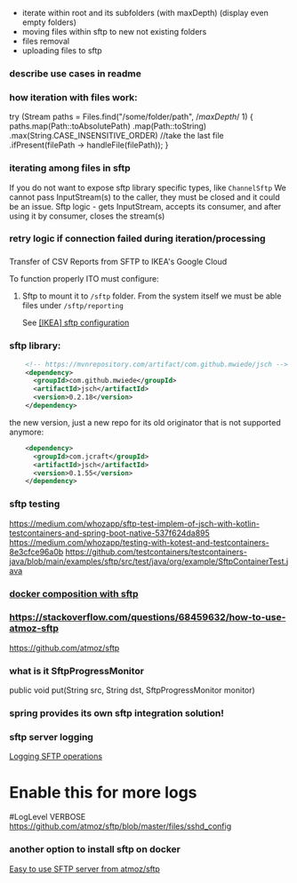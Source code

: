 - iterate within root and its subfolders (with maxDepth) (display even empty folders)
- moving files within sftp to new not existing folders
- files removal
- uploading files to sftp

### describe use cases in readme



### how iteration with files work:

try (Stream<Path> paths = Files.find("/some/folder/path", /*maxDepth*/ 1) {
  paths.map(Path::toAbsolutePath)
    .map(Path::toString)
    .max(String.CASE_INSENSITIVE_ORDER) //take the last file
    .ifPresent(filePath -> handleFile(filePath));
}


### iterating among files in sftp 

If you do not want to expose sftp library specific types, like `ChannelSftp`
We cannot pass InputStream(s) to the caller, they must be closed and it could be an issue.
Sftp logic - gets InputStream, accepts its consumer, and after using it by consumer, closes the stream(s)


### retry logic if connection failed during iteration/processing

###

Transfer of CSV Reports from SFTP to IKEA's Google Cloud

To function properly ITO must configure:
1. Sftp to mount it to `/sftp` folder. From the system itself we must be able files under `/sftp/reporting`

   See [[IKEA] sftp configuration](https://jira-brandmaker.atlassian.net/browse/BMSUPPORT-24163)

### sftp library:

```xml
    <!-- https://mvnrepository.com/artifact/com.github.mwiede/jsch -->
    <dependency>
      <groupId>com.github.mwiede</groupId>
      <artifactId>jsch</artifactId>
      <version>0.2.18</version>
    </dependency>
```

the new version, just a new repo for its old originator that is not supported anymore:
```xml
    <dependency>
      <groupId>com.jcraft</groupId>
      <artifactId>jsch</artifactId>
      <version>0.1.55</version>
    </dependency>
```

### sftp testing

https://medium.com/whozapp/sftp-test-implem-of-jsch-with-kotlin-testcontainers-and-spring-boot-native-537f624da895
https://medium.com/whozapp/testing-with-kotest-and-testcontainers-8e3cfce96a0b
https://github.com/testcontainers/testcontainers-java/blob/main/examples/sftp/src/test/java/org/example/SftpContainerTest.java


### [docker composition with sftp](https://github.com/atmoz/sftp?tab=readme-ov-file#using-docker-compose)

### https://stackoverflow.com/questions/68459632/how-to-use-atmoz-sftp
https://github.com/atmoz/sftp

### what is it SftpProgressMonitor

public void put(String src, String dst, SftpProgressMonitor monitor)

### spring provides its own sftp integration solution!

### sftp server logging

[Logging SFTP operations](https://github.com/atmoz/sftp/issues/86)

# Enable this for more logs
#LogLevel VERBOSE
https://github.com/atmoz/sftp/blob/master/files/sshd_config

### another option to install sftp on docker

[Easy to use SFTP server from atmoz/sftp](https://hub.docker.com/r/atmoz/sftp/dockerfile)